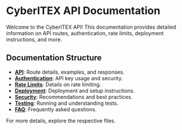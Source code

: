 # CyberITEX API Documentation

Welcome to the CyberITEX API! This documentation provides detailed information on API routes, authentication, rate limits, deployment instructions, and more.

## Documentation Structure
- **[API](api/routes.md)**: Route details, examples, and responses.
- **[Authentication](api/authentication.md)**: API key usage and security.
- **[Rate Limits](api/rate_limits.md)**: Details on rate limiting.
- **[Deployment](deployment/setup.md)**: Deployment and setup instructions.
- **[Security](security.md)**: Recommendations and best practices.
- **[Testing](testing.md)**: Running and understanding tests.
- **[FAQ](faq.md)**: Frequently asked questions.

For more details, explore the respective files.

